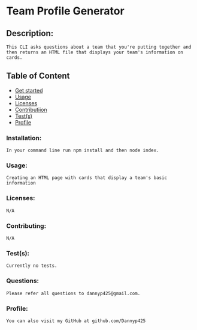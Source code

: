 
   
  # Team Profile Generator

  ## **Description**:
    This CLI asks questions about a team that you're putting together and then returns an HTML file that displays your team's information on cards.

  ## Table of Content
  * [Get started](#installation)
  * [Usage](#usage)
  * [Licenses](#licenses)
  * [Contributiion](#contributing)
  * [Test(s)](#test(s))
  * [Profile](#profile)

  ### **Installation**:
    In your command line run npm install and then node index.

  ### **Usage**:
    Creating an HTML page with cards that display a team's basic information

  ### **Licenses**:
    N/A

  ### **Contributing**:
    N/A
    
  ### **Test(s)**:
    Currently no tests.

  ### **Questions**:
    Please refer all questions to dannyp425@gmail.com.

  ### **Profile**:
    You can also visit my GitHub at github.com/Dannyp425
